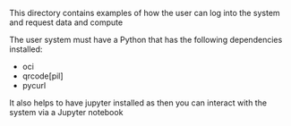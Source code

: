 This directory contains examples of how the user can log into the
system and request data and compute

The user system must have a Python that has the following dependencies
installed:

* oci
* qrcode[pil]
* pycurl

It also helps to have jupyter installed as then you can interact
with the system via a Jupyter notebook

